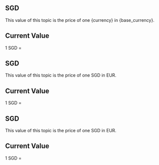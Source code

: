 ## SGD

This value of this topic is the price of one {currency} in {base_currency}.

## Current Value

1 SGD = <Topic topic="finance/stock-exchange/currency/SGD/EUR" decimals="3" unit="EUR"/>

## SGD

This value of this topic is the price of one SGD in EUR.

## Current Value

1 SGD = <Topic topic="finance/stock-exchange/currency/SGD/EUR" decimals="3" unit="EUR"/>

## SGD

This value of this topic is the price of one SGD in EUR.

## Current Value

1 SGD = <Topic topic="finance/stock-exchange/currency/SGD/EUR" decimals="3" unit="EUR"/>

